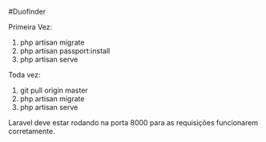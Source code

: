 #Duofinder

Primeira Vez:

1) php artisan migrate
2) php artisan passport:install
3) php artisan serve

Toda vez:

1) git pull origin master
2) php artisan migrate
3) php artisan serve


Laravel deve estar rodando na porta 8000 para as requisições funcionarem corretamente.